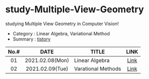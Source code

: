 # study-Multiple-View-Geometry
studying Multiple View Geometry in Computer Vision!
  
- Category : Linear Algebra, Variational Method
- Summary : [tistory](  )

|No.#|DATE|TITLE|LINK|
|:---:|:---:|---|:---:|
|01|2021.02.08(Mon)|Linear Algebra|[Link](  )|
|02|2021.02.09(Tue)|Varational Methods|[Link](  )|

